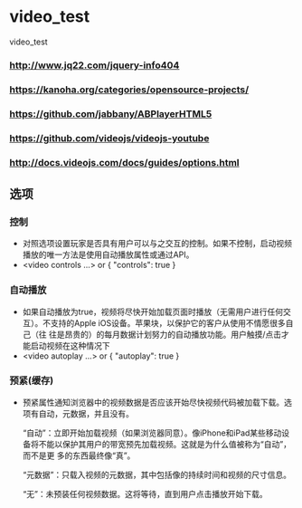 # video_test
video_test
### http://www.jq22.com/jquery-info404
### https://kanoha.org/categories/opensource-projects/
### https://github.com/jabbany/ABPlayerHTML5
### https://github.com/videojs/videojs-youtube
### http://docs.videojs.com/docs/guides/options.html

## 选项

### 控制
* 对照选项设置玩家是否具有用户可以与之交互的控制。如果不控制，启动视频播放的唯一方法是使用自动播放属性或通过API。
* <video controls ...>
  or
  { "controls": true }

### 自动播放
* 如果自动播放为true，视频将尽快开始加载页面时播放（无需用户进行任何交互）。不支持的Apple iOS设备。苹果块，以保护它的客户从使用不情愿很多自己（往
往是昂贵的）的每月数据计划努力的自动播放功能。用户触摸/点击才能启动视频在这种情况下
* <video autoplay ...>
  or
  { "autoplay": true }

### 预紧(缓存)
* 预紧属性通知浏览器中的视频数据是否应该开始尽快视频代码被加载下载。选项有自动，元数据，并且没有。

  “自动”：立即开始加载视频（如果浏览器同意）。像iPhone和iPad某些移动设备将不能以保护其用户的带宽预先加载视频。这就是为什么值被称为“自动”，而不是更
  多的东西最终像“真”。

  “元数据”：只载入视频的元数据，其中包括像的持续时间和视频的尺寸信息。

  “无”：未预装任何视频数据。这将等待，直到用户点击播放开始下载。


